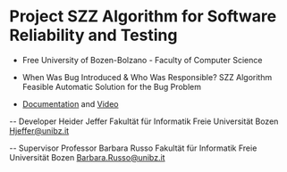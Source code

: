 # Project SZZ Algorithm for Software Reliability and Testing
- Free University of Bozen-Bolzano - Faculty of Computer Science
* When Was Bug Introduced & Who Was Responsible? SZZ Algorithm Feasible Automatic Solution for the Bug Problem
- [Documentation](https://github.com/HeiderJeffer/Project-SZZ-Algorithm-for-Software-Reliability-and-Testing/blob/main/SZZ%20Solution%20Video%20%2B%20Document%20%20by%20Heider%20Jeffer/SZZ%20Algorithm%20Document%20unibz.pdf) and [Video](https://github.com/HeiderJeffer/Project-SZZ-Algorithm-for-Software-Reliability-and-Testing/blob/main/SZZ%20Solution%20Video%20%2B%20Document%20%20by%20Heider%20Jeffer/SZZ%20Algorithm%20unibz.mp4)

-- Developer
Heider Jeffer
Fakultät für Informatik
Freie Universität Bozen
Hjeffer@unibz.it

-- Supervisor
Professor Barbara Russo
Fakultät für Informatik
Freie Universität Bozen
Barbara.Russo@unibz.it


